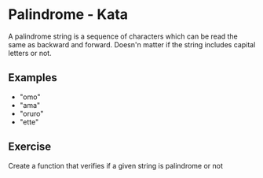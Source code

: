 # Palindrome - Kata

A palindrome string is a sequence of characters which can be read the same as backward and forward.
Doesn'n matter if the string includes capital letters or not.

## Examples
  - "omo"
  - "ama"
  - "oruro"
  - "ette"

## Exercise
Create a function that verifies if a given string is palindrome or not